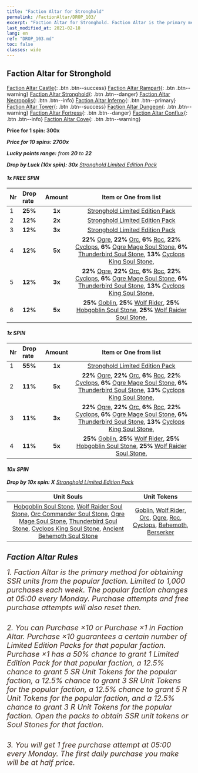 ```yaml
---
title: "Faction Altar for Stronghold"
permalink: /FactionAltar/DROP_103/
excerpt: "Faction Altar for Stronghold. Faction Altar is the primary method for obtaining SSR units from the popular faction. Limited to 1,000 purchases each week. The popular faction changes at 05:00 every Monday. Purchase attempts and free purchase attempts will also reset then."
last_modified_at: 2021-02-18
lang: en
ref: "DROP_103.md"
toc: false
classes: wide
---
```


##  Faction Altar for **Stronghold**

  [Faction Altar Castle](/FactionAltar/DROP_101/){: .btn .btn--success} [Faction Altar Rampart](/FactionAltar/DROP_102/){: .btn .btn--warning} [Faction Altar Stronghold](/FactionAltar/DROP_103/){: .btn .btn--danger} [Faction Altar Necropolis](/FactionAltar/DROP_104/){: .btn .btn--info} [Faction Altar Inferno](/FactionAltar/DROP_105/){: .btn .btn--primary} [Faction Altar Tower](/FactionAltar/DROP_106/){: .btn .btn--success} [Faction Altar Dungeon](/FactionAltar/DROP_107/){: .btn .btn--warning} [Faction Altar Fortress](/FactionAltar/DROP_108/){: .btn .btn--danger} [Faction Altar Conflux](/FactionAltar/DROP_109/){: .btn .btn--info} [Faction Altar Cove](/FactionAltar/DROP_112/){: .btn .btn--warning} 

  **Price for 1 spin: 300x** <i class="fas fa-gem"/>

  **Price for 10 spins: 2700x** <i class="fas fa-gem"/>

  **Lucky points range:** from **20** to **22**

  **Drop by Luck (10x spin): 30x** [ Stronghold Limited Edition Pack](/Items/con_1012/)

####  1x FREE SPIN 

  |    Nr    |  Drop rate  |  Amount   |   Item or One from list  |
  |:---------|:------------|:---------:|:------------------------:|
  | 1 | **25%** | **1x** | [ Stronghold Limited Edition Pack](/Items/con_1012/) |
  | 2 | **12%** | **2x** | [ Stronghold Limited Edition Pack](/Items/con_1012/) |
  | 3 | **12%** | **3x** | [ Stronghold Limited Edition Pack](/Items/con_1012/) |
  | 4 | **12%** | **5x** |  **22%** [ Ogre](/Items/unt_57/),  **22%** [ Orc](/Items/unt_10/),  **6%** [ Roc](/Items/unt_40/),  **22%** [ Cyclops](/Items/unt_97/),  **6%** [ Ogre Mage Soul Stone](/Items/unt_117/),  **6%** [ Thunderbird Soul Stone](/Items/unt_136/),  **13%** [ Cyclops King Soul Stone](/Items/unt_6/),  |
  | 5 | **12%** | **3x** |  **22%** [ Ogre](/Items/unt_57/),  **22%** [ Orc](/Items/unt_10/),  **6%** [ Roc](/Items/unt_40/),  **22%** [ Cyclops](/Items/unt_97/),  **6%** [ Ogre Mage Soul Stone](/Items/unt_117/),  **6%** [ Thunderbird Soul Stone](/Items/unt_136/),  **13%** [ Cyclops King Soul Stone](/Items/unt_6/),  |
  | 6 | **12%** | **5x** |  **25%** [ Goblin](/Items/unt_26/),  **25%** [ Wolf Rider](/Items/unt_25/),  **25%** [ Hobgoblin Soul Stone](/Items/unt_60/),  **25%** [ Wolf Raider Soul Stone](/Items/unt_79/),  |


####  1x SPIN 

  |    Nr    |  Drop rate  |  Amount   |   Item or One from list  |
  |:---------|:------------|:---------:|:------------------------:|
  | 1 | **55%** | **1x** | [ Stronghold Limited Edition Pack](/Items/con_1012/) |
  | 2 | **11%** | **5x** |  **22%** [ Ogre](/Items/unt_57/),  **22%** [ Orc](/Items/unt_10/),  **6%** [ Roc](/Items/unt_40/),  **22%** [ Cyclops](/Items/unt_97/),  **6%** [ Ogre Mage Soul Stone](/Items/unt_117/),  **6%** [ Thunderbird Soul Stone](/Items/unt_136/),  **13%** [ Cyclops King Soul Stone](/Items/unt_6/),  |
  | 3 | **11%** | **3x** |  **22%** [ Ogre](/Items/unt_57/),  **22%** [ Orc](/Items/unt_10/),  **6%** [ Roc](/Items/unt_40/),  **22%** [ Cyclops](/Items/unt_97/),  **6%** [ Ogre Mage Soul Stone](/Items/unt_117/),  **6%** [ Thunderbird Soul Stone](/Items/unt_136/),  **13%** [ Cyclops King Soul Stone](/Items/unt_6/),  |
  | 4 | **11%** | **5x** |  **25%** [ Goblin](/Items/unt_26/),  **25%** [ Wolf Rider](/Items/unt_25/),  **25%** [ Hobgoblin Soul Stone](/Items/unt_60/),  **25%** [ Wolf Raider Soul Stone](/Items/unt_79/),  |


####  10x SPIN 

  **Drop by 10x spin: X** [ Stronghold Limited Edition Pack](/Items/con_1012/)

  |    Unit Souls    |  Unit Tokens  |
  |:----------------:|:-------------:|
  | [ Hobgoblin Soul Stone](/Items/unt_60/), [ Wolf Raider Soul Stone](/Items/unt_79/), [ Orc Commander Soul Stone](/Items/unt_99/), [ Ogre Mage Soul Stone](/Items/unt_117/), [ Thunderbird Soul Stone](/Items/unt_136/), [ Cyclops King Soul Stone](/Items/unt_6/), [ Ancient Behemoth Soul Stone](/Items/unt_18/) | [ Goblin](/Items/unt_26/), [ Wolf Rider](/Items/unt_25/), [ Orc](/Items/unt_10/), [ Ogre](/Items/unt_57/), [ Roc](/Items/unt_40/), [ Cyclops](/Items/unt_97/), [ Behemoth](/Items/unt_75/), [ Berserker](/Items/unt_133/) |



## Faction Altar Rules

  <span style="color: #3c2a1e;font-size:20px">1. Faction Altar is the primary method for obtaining SSR units from the popular faction. Limited to 1,000 purchases each week. The popular faction changes at 05:00 every Monday. Purchase attempts and free purchase attempts will also reset then.</span><br/>

<br/>  <span style="color: #3c2a1e;font-size:20px">2. You can Purchase ×10 or Purchase ×1 in Faction Altar. Purchase ×10 guarantees a certain number of Limited Edition Packs for that popular faction. Purchase ×1 has a 50% chance to grant 1 Limited Edition Pack for that popular faction, a 12.5% chance to grant 5 SR Unit Tokens for the popular faction, a 12.5% chance to grant 3 SR Unit Tokens for the popular faction, a 12.5% chance to grant 5 R Unit Tokens for the popular faction, and a 12.5% chance to grant 3 R Unit Tokens for the popular faction. Open the packs to obtain SSR unit tokens or Soul Stones for that faction.</span>

<br/>  <span style="color: #3c2a1e;font-size:20px">3. You will get 1 free purchase attempt at 05:00 every Monday. The first daily purchase you make will be at half price.</span><br/>

<br/>